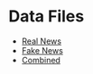 # Data Files

- [Real News](https://drive.google.com/file/d/17RmmLxYWbSCp1qnwuM68crUDerAD-PAG/view?usp=drive_link)
- [Fake News](https://drive.google.com/file/d/1fSvpTAyOyWmygKfGqGaNbE92qba7FoS6/view?usp=drive_link)
- [Combined](https://drive.google.com/file/d/1J51l1idlRWZqAaksQ4iBuvo1OVa2fve0/view?usp=drive_link)